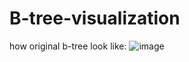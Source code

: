 # B-tree-visualization

how original b-tree look like:
![image](https://github.com/user-attachments/assets/f2655db8-1da3-4bd4-a983-e8efc31952b3)
